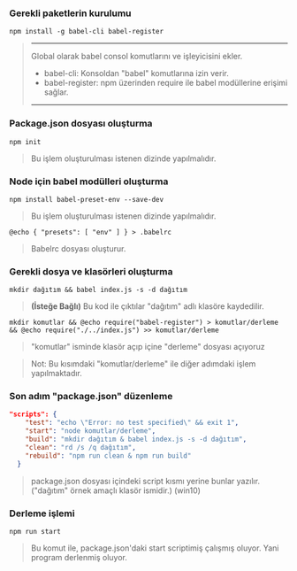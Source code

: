 ### Gerekli paketlerin kurulumu

```CMD
npm install -g babel-cli babel-register
```

> ---
> Global olarak babel consol komutlarını ve işleyicisini ekler.
> * babel-cli: Konsoldan "babel" komutlarına izin verir.
> * babel-register: npm üzerinden require ile babel modüllerine erişimi sağlar.
> ---
### Package.json dosyası oluşturma

```CMD
npm init
```

> Bu işlem oluşturulması istenen dizinde yapılmalıdır.

### Node için babel modülleri oluşturma

 ```CMD
 npm install babel-preset-env --save-dev
 ```
> Bu işlem oluşturulması istenen dizinde yapılmalıdır.

```CMD
@echo { "presets": [ "env" ] } > .babelrc
```
> Babelrc dosyası oluşturur. 

### Gerekli dosya ve klasörleri oluşturma

```CMD
mkdir dağıtım && babel index.js -s -d dağıtım
```
> **(İsteğe Bağlı)** Bu kod ile çıktılar "dağıtım" adlı klasöre kaydedilir. 

```CMD
mkdir komutlar && @echo require("babel-register") > komutlar/derleme && @echo require("./../index.js") >> komutlar/derleme
```

> "komutlar" isminde klasör açıp içine "derleme" dosyası açıyoruz

> Not: Bu kısımdaki "komutlar/derleme" ile diğer adımdaki işlem yapılmaktadır.

### Son adım "package.json" düzenleme

```JSON
"scripts": {
    "test": "echo \"Error: no test specified\" && exit 1",
    "start": "node komutlar/derleme",
    "build": "mkdir dağıtım & babel index.js -s -d dağıtım",
    "clean": "rd /s /q dağıtım",
    "rebuild": "npm run clean & npm run build"
  }
```
> package.json dosyası içindeki script kısmı yerine bunlar yazılır. ("dağıtım" örnek amaçlı klasör ismidir.) (win10)

### Derleme işlemi

```NPM
npm run start
```
> Bu komut ile, package.json'daki start scriptimiş çalışmış oluyor. Yani program derlenmiş oluyor.
